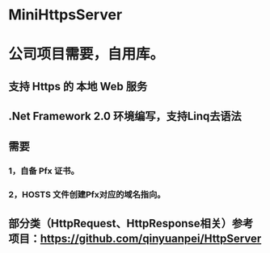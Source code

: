 # MiniHttpsServer
# 公司项目需要，自用库。
## 支持 Https 的 本地 Web 服务
## .Net Framework 2.0 环境编写，支持Linq去语法 
## 需要 
### 1，自备 Pfx 证书。
### 2，HOSTS 文件创建Pfx对应的域名指向。
## 部分类（HttpRequest、HttpResponse相关）参考项目：https://github.com/qinyuanpei/HttpServer
